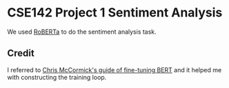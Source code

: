 # CSE142 Project 1 Sentiment Analysis

We used [RoBERTa](https://arxiv.org/abs/1907.11692) to do the sentiment analysis task.


## Credit

I referred to [Chris McCormick's guide of fine-tuning BERT](https://mccormickml.com/2019/07/22/BERT-fine-tuning/) and it helped me with constructing the training loop.
